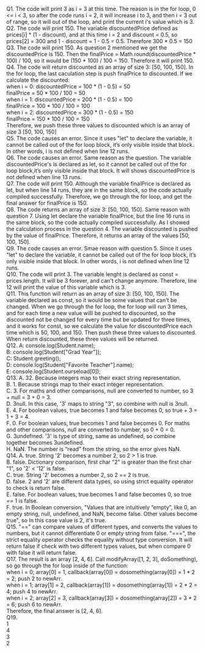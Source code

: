 Q1. The code will print 3 as i = 3 at this time. The reason is in the for loop, 0 <= i < 3, so after the code runs i = 2, it will increase i to 3, and then i = 3       out of range, so it will out of the loop, and print the current i's value which is 3. <br>
Q2. The code will print 150. The variable discountedPrice defined as prices[i] * (1 - discount), and at this time i = 2 and discount = 0.5, so prices[2] = 300 and 1     - discount = 1 - 0.5 = 0.5. Therefore 300 * 0.5 = 150 <br>
Q3. The code will print 150. As question 2 mentioned we get the discountedPrice is 150. Then the finalPrice = Math.round(discountedPrice * 100) / 100, so it would       be (150 * 100) / 100 = 150. Therefore it will print 150.<br>
Q4. The code will return discounted as an array of size 3: [50, 100, 150]. In the for loop, the last caculation step is push finalPrice to discounted. If we             calculate the discounted: <br>
            when i = 0: discountedPrice = 100 * (1 - 0.5) = 50 <br>
            finalPrice = 50 * 100 / 100 = 50  <br> 
            when i = 1: discountedPrice = 200 * (1 - 0.5) = 100 <br> 
            finalPrice = 100 * 100 / 100 = 100  <br> 
            when i = 2: discountedPrice = 300 * (1 - 0.5) = 150 <br>
            finalPrice = 150 * 100 / 100 = 150 <br>
    Therefore, we push these three values to discounted which is an array of size 3 [50, 100, 150] <br>
Q5. The code causes an error. Since it uses "let" to declare the variable, it cannot be called out of the for loop block, it’s only visible inside that block. In       other words, i is not defined when line 12 runs.<br>
Q6. The code causes an error. Same reason as the question. The variable discountedPrice's is declared as let, so it cannot be called out of the for loop block,it’s     only visible inside that block. It will shows discountedPrice is not defined when line 13 runs.<br>
Q7. The code will print 150. Although the variable finalPrice is declared as let, but when line 14 runs, they are in the same block, so the code actually compiled       successfully. Therefore, we go through the for loop, and get the final answer for finalPrice is 150.<br>
Q8. The code returns an array of size 3: [50, 100, 150]. Same reason with question 7. Using let declare the variable finalPrice, but the line 16 runs in the same       block, so the code actually compiled successfully. As I showed the calculation process in the question 4. The variable discounted is pushed by the value of         finalPrice. Therefore, it returns an array of the values [50, 100, 150].<br>
Q9. The code causes an error. Smae reason with question 5. Since it uses "let" to declare the variable, it cannot be called out of the for loop block, it’s only         visible inside that block. In other words, i is not defined when line 12 runs.<br>
Q10. The code will print 3. The variable lenght is declared as const = prices.length. It will be 3 forever, and can't change anymore. Therefore, line 12 will print      the value of this variable which is 3.<br>
Q11. This function will return as an array of size 3: [50, 100, 150]. The variable declared as const, so it would be some values that can't be changed. When we go       through the for loop, the for loop will run 3 times, and for each time a new value willl be pushed to discounted, so the discounted not be changed for every         time but be updated for three times, and it works for const, so we calculate the value for discountedPrice each time which is 50, 100, and 150. Then push           these three values to discounted. When return discounted, these three values will be returned.<br>
Q12. A: console.log(Student.name); <br>
    B: console.log(Student["Grad Year"]); <br> 
    C: Student.greeting(); <br>
    D: console.log(Student["Favorite Teacher"].name); <br>
    E: console.log(Student.ourseload[0]); <br>
Q13. A. 32. Because integers map to their exact string representation.<br>
    B. 1. Because strings map to their exact integer representation.<br>
    C. 3. For maths and other comparisons, null are converted to number, so 3 + null = 3 + 0 = 3.<br>
    D. 3null. In this case, '3' maps to string "3", so combine with null is 3null.<br>
    E. 4. For boolean values, true becomes 1 and false becomes 0, so true + 3 = 1 + 3 = 4.<br>
    F. 0. For boolean values, true becomes 1 and false becomes 0. For maths and other comparisons, null are converted to number, so 0 + 0 = 0.<br>
    G. 3undefined. '3' is type of string, same as undefined, so combine together becomes 3undefined.<br>
    H. NaN. The number is “read” from the string, so the error gives NaN.<br>
Q14. A. true. String '2' becomes a number 2, so 2 > 1 is true.<br>
    B. false. Dictionary comparison, first char "2" is greater than the first char "1", so '2' < '12' is false.<br>
    C. true. String '2' becomes a number 2, so 2 == 2 is true.<br>
    D. false. 2 and '2' are different data types, so using strict equality operator to check is return false.<br>
    E. false. For boolean values, true becomes 1 and false becomes 0, so true == 1 is false.<br>
    F. true. In Boolean conversion, "Values that are intuitively “empty”, like 0, an empty string, null, undefined, and NaN, become false. Other values become           true", so In this case value is 2, it's true. <br>
Q15. "==" can compare values of different types, and converts the values to numbers, but it cannot differentiate 0 or empty string from false. "===", the strict         equality operator checks the equality without type conversion. It will return false if check with two different types values, but when compare 0 with false it       will return false.<br>
Q17. The result is an array [2, 4, 6]. Call modifyArray([1, 2, 3], doSomething), so go through the for loop inside of the function:<br>
            when i = 0; array[0] = 1, callback(array[0]) = dosomething(array[0]) = 1 * 2 = 2; push 2 to newArr. <br>
            when i = 1; array[1] = 2, callback(array[1]) = dosomething(array[1]) = 2 * 2 = 4; push 4 to newArr. <br>
            when i = 2; array[2] = 3, callback(array[3]) = dosomething(array[2]) = 3 * 2 = 6; push 6 to newArr. <br>
            Therefore, the final answer is [2, 4, 6].<br>
Q19. <br>
     1 <br>
     4 <br>
     3 <br>
     2 <br>


